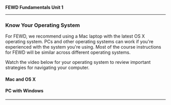 **FEWD Fundamentals Unit 1**

---

### Know Your Operating System

For FEWD, we recommend using a Mac laptop with the latest OS X operating system. PCs and other operating systems can work if you're experienced with the system you're using.  Most of the course instructions for FEWD will be similar across different operating systems.

Watch the video below for your operating system to review important strategies for navigating your computer. 

#### Mac and OS X



#### PC with Windows



---

